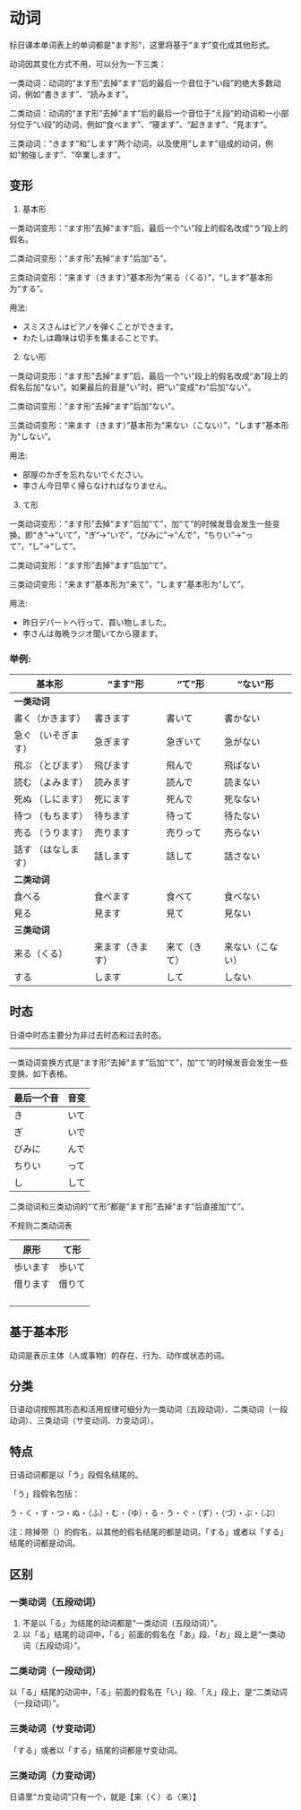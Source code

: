 # 动词

标日课本单词表上的单词都是“ます形”，这里将基于“ます”变化成其他形式。

动词因其变化方式不用，可以分为一下三类：

一类动词：动词的“ます形”去掉“ます”后的最后一个音位于“い段”的绝大多数动词，例如“書きます”、“読みます”。

二类动词：动词的“ます形”去掉“ます”后的最后一个音位于“え段”的动词和一小部分位于“い段”的动词，例如“食べます”、“寝ます”、“起きます”、“見ます”。

三类动词：“きます”和“します”两个动词，以及使用“します”组成的动词，例如“勉強します”、“卒業します”。

## 变形

1. 基本形

一类动词变形：“ます形”去掉“ます”后，最后一个“い”段上的假名改成“う”段上的假名。

二类动词变形：“ます形”去掉“ます”后加“る”。

三类动词变形：“来ます（きます）”基本形为“来る（くる）”，“します”基本形为“する”。

用法:

- スミスさんはピアノを弾くことができます。
- わたしは趣味は切手を集まることです。

2. ない形

一类动词变形：“ます形”去掉“ます”后，最后一个“い”段上的假名改成“あ”段上的假名后加“ない”。如果最后的音是“い”时，把“い”变成“わ”后加“ない”。

二类动词变形：“ます形”去掉“ます”后加“ない”。

三类动词变形：“来ます（きます）”基本形为“来ない（こない）”，“します”基本形为“しない”。

用法:

- 部屋のかぎを忘れないでください。
- 李さん今日早く帰らなければなりません。

3. て形

一类动词变形：“ます形”去掉“ます”后加“て”，加“て”的时候发音会发生一些变换。即“き”→“いて”，“ぎ”→“いで”，“びみに”→“んで”，“ちりい”→“って”，“し”→“して”。

二类动词变形：“ます形”去掉“ます”后加“て”。

三类动词变形：“来ます”基本形为“来て”，“します”基本形为“して”。

用法:

- 昨日デパートへ行って、買い物しました。
- 李さんは毎晩ラジオ聞いてから寝ます。

### 举例:

| 基本形              | “ます”形         | “て”形       | “ない”形         |
| ------------------- | ---------------- | ------------ | ---------------- |
| **一类动词**        |                  |              |                  |
| 書く（かきます）    | 書きます         | 書いて       | 書かない         |
| 急ぐ （いそぎます） | 急ぎます         | 急ぎいて     | 急がない         |
| 飛ぶ （とびます）   | 飛びます         | 飛んで       | 飛ばない         |
| 読む （よみます）   | 読みます         | 読んで       | 読まない         |
| 死ぬ （しにます）   | 死にます         | 死んで       | 死なない         |
| 待つ （もちます）   | 待ちます         | 待って       | 待たない         |
| 売る （うります）   | 売ります         | 売りって     | 売らない         |
| 話す （はなします） | 話します         | 話して       | 話さない         |
| **二类动词**        |                  |              |                  |
| 食べる              | 食べます         | 食べて       | 食べない         |
| 見る                | 見ます           | 見て         | 見ない           |
| **三类动词**        |                  |              |                  |
| 来る（くる）        | 来ます（きます） | 来て（きて） | 来ない（こない） |
| する                | します           | して         | しない           |

## 时态

日语中时态主要分为非过去时态和过去时态。

---

一类动词变换方式是“ます形”去掉“ます”后加“て”，加“て”的时候发音会发生一些变换。如下表格。

| 最后一个音 | 音变 |
| ---------- | ---- |
| き         | いて |
| ぎ         | いで |
| びみに     | んで |
| ちりい     | って |
| し         | して |

二类动词和三类动词的“て形”都是“ます形”去掉“ます”后直接加“て”。

不规则二类动词表

| 原形     | て形   |
| -------- | ------ |
| 歩います | 歩いて |
| 借ります | 借りて |
|          |        |
|          |        |
|          |        |
|          |        |

## 基于基本形

动词是表示主体（人或事物）的存在、行为、动作或状态的词。

## 分类

日语动词按照其形态和活用规律可细分为一类动词（五段动词）、二类动词（一段动词）、三类动词（サ变动词、カ变动词）。

## 特点

日语动词都是以「う」段假名结尾的。

「う」段假名包括：

う・く・す・つ・ぬ・（ふ）・む・（ゆ）・る・う・ぐ・（ず）・（づ）・ぶ・（ぷ）

注：除掉带（）的假名，以其他的假名结尾的都是动词。「する」或者以「する」结尾的词都是动词。

## 区别

### 一类动词（五段动词）

1. 不是以「る」为结尾的动词都是“一类动词（五段动词）”。
2. 以「る」结尾的动词中，「る」前面的假名在「あ」段、「お」段上是“一类动词（五段动词）”。

### 二类动词（一段动词）

以「る」结尾的动词中，「る」前面的假名在「い」段、「え」段上，是“二类动词（一段动词）”。

### 三类动词（サ变动词）

「する」或者以「する」结尾的词都是サ变动词。

### 三类动词（カ变动词）

日语里“カ变动词”只有一个，就是【来（く）る（来）】
